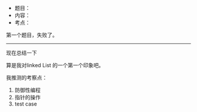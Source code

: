 * 题目：
* 内容：
* 考点：


第一个题目，失败了。

---

现在总结一下

算是我对linked List 的一个第一个印象吧。

我推测的考察点：

1. 防御性编程
2. 指针的操作
3. test case
